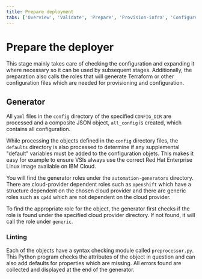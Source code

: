 ```yaml
---
title: Prepare deployment
tabs: ['Overview', 'Validate', 'Prepare', 'Provision-infra', 'Configure-infra', 'Install-cloud-pak', 'Configure-cloud-pak', 'Deploy-assets', 'Smoke-tests']
---
```


# Prepare the deployer

This stage mainly takes care of checking the configuration and expanding it where necessary so it can be used by subsequent stages. Additionally, the preparation also calls the roles that will generate Terraform or other configuration files which are needed for provisioning and configuration.

## Generator
All `yaml` files in the `config` directory of the specified `CONFIG_DIR` are processed and a composite JSON object, `all_config` is created, which contains all configuration.

While processing the objects defined in the `config` directory files, the `defaults` directory is also processed to determine if any supplemental "default" variables must be added to the configuration objets. This makes it easy for example to ensure VSIs always use the correct Red Hat Enterprise Linux image available on IBM Cloud.

You will find the generator roles under the `automation-generators` directory. There are cloud-provider dependent roles such as `openshift` which have a structure dependent on the chosen cloud provider and there are generic roles such as `cp4d` which are not dependent on the cloud provider.

To find the appropriate role for the object, the generator first checks if the role is found under the specified cloud provider directory. If not found, it will call the role under `generic`.

### Linting
Each of the objects have a syntax checking module called `preprocessor.py`. This Python program checks the attributes of the object in question and can also add defaults for properties which are missing. All errors found are collected and displayed at the end of the generator.